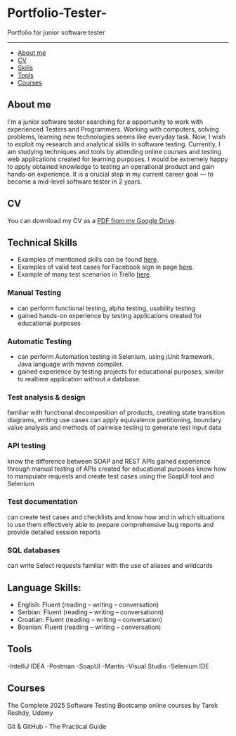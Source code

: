 # Portfolio-Tester-
Portfolio for junior software tester 
***
- [About me](#about-me)
- [CV](#cv)
- [Skills](#technical-skills) 
- [Tools](#tools)
- [Courses](#courses)
  
## About me 
I'm a junior software tester searching for a opportunity to work with experienced Testers and Programmers.
Working with computers, solving problems, learning new technologies seems like everyday task. 
Now, I wish to exploit my research and analytical skills in software testing. 
Currently, I am studying techniques and tools by attending online courses and testing web applications created for learning purposes.
I would be extremely happy to apply obtained knowledge to testing an operational product and gain hands-on experience.
It is a crucial step in my current career goal — to become a mid-level software tester in 2 years.

## CV
You can download my CV as a [PDF from my Google Drive](https://drive.google.com/file/d/18EIeTRaEwQxy7NTm_InH2azGxpP0Bgo1/view).

## Technical Skills
- Examples of mentioned skills can be found [here](https://drive.google.com/drive/folders/19UTPLpzYNV_Bs6fJEpqShAxkJE0gtMGU).
- Examples of valid test cases for Facebook sign in page [here](https://docs.google.com/spreadsheets/d/1UDe1ftnRY9XWVIsZfPrCtzVzTdoiJ5Wtw03AsOvi3LE/edit?gid=316290929#gid=316290929).
- Example of many test scenarios in Trello [here](https://trello.com/invite/b/67bf375b97c3ffe264f4824c/ATTI2b487fb28b9490cb1c677408c51fdaedEBE02D95/first-test-scenario).
### Manual Testing
- can perform functional testing, alpha testing, usability testing
- gained hands-on experience by testing applications created for educational purposes
  
### Automatic Testing 
- can perform Automation testing in Selenium, using jUnit framework, Java language with maven compiler.
- gained experience by testing projects for educational purposes, similar to realtime application without a database.

### Test analysis & design
familiar with functional decomposition of products, creating state transition diagrams, writing use cases
can apply equivalence partitioning, boundary value analysis and methods of pairwise testing to generate test input data

### API testing
know the difference between SOAP and REST APIs
gained experience through manual testing of APIs created for educational purposes
know how to manipulate requests and create test cases using the SoapUI tool and Selenium 


### Test documentation
can create test cases and checklists and know how and in which situations to use them effectively
able to prepare comprehensive bug reports and provide detailed session reports

### SQL databases
can write Select requests
familiar with the use of aliases and wildcards

## Language Skills:
- English: Fluent (reading – writing – conversation)
- Serbian: Fluent (reading – writing – conversationn)
- Croatian: Fluent (reading – writing – conversation)
- Bosnian: Fluent (reading – writing – conversation)

## Tools

-IntelliJ IDEA
-Postman 
-SoapUI
-Mantis
-Visual Studio 
-Selenium IDE

## Courses
The Complete 2025 Software Testing Bootcamp 
online courses by Tarek Roshdy, Udemy 
  
Git & GitHub - The Practical Guide


 


